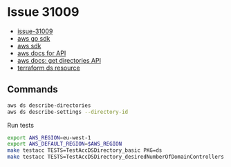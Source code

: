# Issue 31009

- [issue-31009](https://github.com/hashicorp/terraform-provider-aws/issues/31009)
- [aws go sdk](github.com/aws/aws-sdk-go-v2/service/directoryservice)
- [aws sdk](https://docs.aws.amazon.com/cli/latest/reference/ds/#cli-aws-ds)
- [aws docs for API](https://docs.aws.amazon.com/directoryservice/latest/devguide/API_CreateDirectory.html)
- [aws docs: get directories API](https://docs.aws.amazon.com/directoryservice/latest/devguide/API_DescribeDirectories.html)
- [terraform ds resource](https://registry.terraform.io/providers/hashicorp/aws/latest/docs/resources/directory_service_directory)

## Commands

```sh
aws ds describe-directories
aws ds describe-settings --directory-id
```

 Run tests

```sh
export AWS_REGION=eu-west-1
export AWS_DEFAULT_REGION=$AWS_REGION
make testacc TESTS=TestAccDSDirectory_basic PKG=ds
make testacc TESTS=TestAccDSDirectory_desiredNumberOfDomainControllers PKG=ds
```
